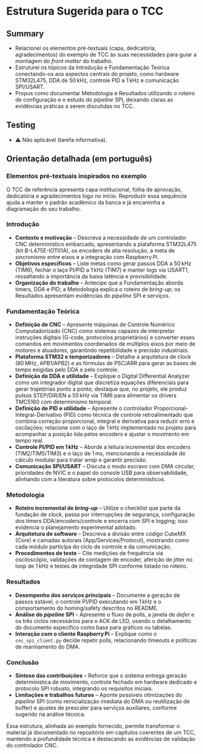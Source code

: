 # Estrutura Sugerida para o TCC

## Summary

- Relacionei os elementos pré-textuais (capa, dedicatória, agradecimentos) do exemplo de TCC às suas necessidades para guiar a montagem do *front matter* do trabalho.
- Estruturei os tópicos da Introdução e Fundamentação Teórica conectando-os aos aspectos centrais do projeto, como hardware STM32L475, DDA de 50 kHz, controle PID a 1 kHz e comunicação SPI/USART.
- Propus como documentar Metodologia e Resultados utilizando o roteiro de configuração e o estudo do *pipeline* SPI, deixando claras as evidências práticas a serem discutidas no TCC.

## Testing

- ⚠️ Não aplicável (tarefa informativa).

## Orientação detalhada (em português)

### Elementos pré-textuais inspirados no exemplo
O TCC de referência apresenta capa institucional, folha de aprovação, dedicatória e agradecimentos logo no início. Reproduzir essa sequência ajuda a manter o padrão acadêmico da banca e já encaminha a diagramação do seu trabalho.

### Introdução
- **Contexto e motivação** – Descreva a necessidade de um controlador CNC determinístico embarcado, apresentando a plataforma STM32L475 (kit B-L475E-IOT01A), os encoders de alta resolução, a meta de sincronismo entre eixos e a integração com Raspberry Pi.
- **Objetivos específicos** – Liste metas como gerar passos DDA a 50 kHz (TIM6), fechar o laço PI/PID a 1 kHz (TIM7) e manter logs via USART1, ressaltando a importância da baixa latência e previsibilidade.
- **Organização do trabalho** – Antecipe que a Fundamentação aborda timers, DDA e PID; a Metodologia explica o roteiro de *bring-up*; os Resultados apresentam evidências do *pipeline* SPI e serviços.

### Fundamentação Teórica
- **Definição de CNC** – Apresente máquinas de Controle Numérico Computadorizado (CNC) como sistemas capazes de interpretar instruções digitais (G-code, protocolos proprietários) e converter esses comandos em movimentos coordenados de múltiplos eixos por meio de motores e atuadores, garantindo repetibilidade e precisão industriais.
- **Plataforma STM32 e temporizadores** – Detalhe a arquitetura de clock (80 MHz, APB1/APB2) e as fórmulas de PSC/ARR para gerar as bases de tempo exigidas pelo DDA e pelo controle.
- **Definição de DDA e utilidade** – Explique o Digital Differential Analyzer como um integrador digital que discretiza equações diferenciais para gerar trajetórias ponto a ponto; destaque que, no projeto, ele produz pulsos STEP/DIR/EN a 50 kHz via TIM6 para alimentar os drivers TMC5160 com determinismo temporal.
- **Definição de PID e utilidade** – Apresente o controlador Proporcional-Integral-Derivativo (PID) como técnica de controle retroalimentado que combina correção proporcional, integral e derivativa para reduzir erro e oscilações; relacione com o laço de 1 kHz implementado no projeto para acompanhar a posição lida pelos encoders e ajustar o movimento em tempo real.
- **Controle PI/PID em 1 kHz** – Aborde a leitura incremental dos encoders (TIM2/TIM5/TIM3) e o laço de 1 ms, mencionando a necessidade de cálculo modular para tratar *wrap* e garantir precisão.
- **Comunicação SPI/USART** – Discuta o modo escravo com DMA circular, prioridades de NVIC e o papel do console USB para observabilidade, alinhando com a literatura sobre protocolos determinísticos.

### Metodologia
- **Roteiro incremental de *bring-up*** – Utilize o checklist que parte da fundação de clock, passa por interrupções de segurança, configuração dos timers DDA/encoders/controle e encerra com SPI e logging; isso evidencia o planejamento experimental adotado.
- **Arquitetura de software** – Descreva a divisão entre código CubeMX (Core) e camadas autorais (App/Services/Protocol), mostrando como cada módulo participa do ciclo de controle e da comunicação.
- **Procedimentos de teste** – Cite medições de frequência via osciloscópio, validações de contagem de encoder, aferição de jitter no loop de 1 kHz e testes de integridade SPI conforme listado no roteiro.

### Resultados
- **Desempenho dos serviços principais** – Documente a geração de passos estável, o controle PI/PID executando em 1 kHz e o comportamento do homing/safety descritos no README.
- **Análise do *pipeline* SPI** – Apresente o fluxo de polls, a janela de *defer* e os três ciclos necessários para o ACK de LED, usando o detalhamento do documento específico como base para gráficos ou tabelas.
- **Interação com o cliente Raspberry Pi** – Explique como o `cnc_spi_client.py` decide repetir polls, relacionando timeouts e políticas de rearmamento do DMA.

### Conclusão
- **Síntese das contribuições** – Reforce que o sistema entrega geração determinística de movimento, controle fechado em hardware dedicado e protocolo SPI robusto, integrando os requisitos iniciais.
- **Limitações e trabalhos futuros** – Aponte possíveis otimizações do *pipeline* SPI (como reinicialização imediata do DMA ou reutilização de buffer) e ajustes de prescaler para serviços auxiliares, conforme sugerido na análise técnica.

Essa estrutura, alinhada ao exemplo fornecido, permite transformar o material já documentado no repositório em capítulos coerentes de um TCC, mantendo a profundidade técnica e destacando as evidências de validação do controlador CNC.
